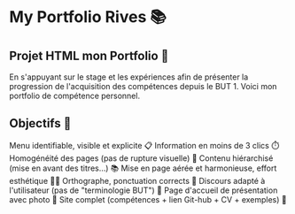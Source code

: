 # My Portfolio Rives 📚
## Projet HTML mon Portfolio 🎉

En s'appuyant sur le stage et les expériences afin de présenter la progression de l'acquisition des compétences depuis le BUT 1. Voici mon portfolio de compétence personnel.

## Objectifs 🎯
Menu identifiable, visible et explicite 📋
Information en moins de 3 clics ⏱️
Homogénéité des pages (pas de rupture visuelle) 🎨
Contenu hiérarchisé (mise en avant des titres…) 📚
Mise en page aérée et harmonieuse, effort esthétique 💆‍♀️
Orthographe, ponctuation corrects 📝
Discours adapté à l'utilisateur (pas de "terminologie BUT") 💬
Page d'accueil de présentation avec photo 📸
Site complet (compétences + lien Git-hub + CV + exemples) 📁
